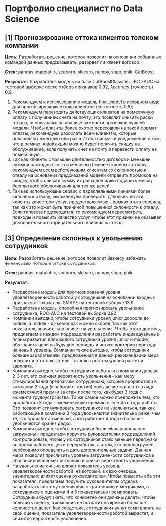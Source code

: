 # Портфолио специалист по Data Science

## [1] Прогнозирование оттока клиентов телеком компании
**Цель:** Разработать решение, которое позволит на основании собранных командой данных предсказывать, разорвет ли клиент договор.

**Стек:** pandas, matplotlib, seaborn, sklearn, numpy, shap, phik, CatBoost

**Результат:** Разработана модель на базе CatBoostClassifier. ROC-AUC на тестовой выборке после отбора признаков 0.92, Accuracy (точность) 0.9.

1. Рекомендуем к использованию модель final_model в исходном виде для прогнозирования оттока клиентов (ее точность 0.9);
2. Рекомендуем переводить действующих клиентов на помесячную оплату с получением счета на почту, это позволит снизить риски отвала, основываясь на анализе важности признаков лучшей модели. Чтобы клиенты более охотно переходили на такой формат оплаты, рекомендуем разослать всем клиентам, которые оплачивают ежегодно или раз в 2 года письмо и уведомление о том, что в рамках новой акции можно будет получить скидку на обслуживание, если получать счет на почту и перевести оплату на помесячную.
3. Так как клиенты с большей длительностью договора и меньшей суммой расходов (всего и месячных) менее склонны к отвалу, рекомендуем всем действующим клиентам со склонностью к отвалу на основании предсказаний модели отправить промокод на скидку, чтобы снизить сумму их расходов и/или подарить месяц бесплатного обслуживания для тех же целей.
4. Так как использующие сервис с параллельными линиями более склонны к отвалу, рекомендуем проверить, довольны ли эти клиенты качеством услуг, предоставляемых в рамках этого сервиса, так как это может быть причиной повышенной склонности к отвалу. Если гипотеза подтвердится, то рекомендуем пересмотреть подходы и повысить качество услуг, чтобы этот признак не оказывал дополнительного отрицательного влияния на отвал.


## [3] Определение склонных к увольнению сотрудников
**Цель:** Разработать решение, которое позволит бизнесу избежать финансовых потерь и оттока сотрудников.

**Стек:** pandas, matplotlib, seaborn, sklearn, numpy, shap, phik

**Результат:** 
- Разработана модель для прогнозирования уровня удовлетворенности работой у сотрудников на основании входных признаков: Показатель SMAPE на тестовой выборке 13.9.
- Разработана модель, способная прогнозировать увольнение сотрудника, ROC-AUC на тестовой выборке 0.92.
- Компании выгодно, чтобы сотрудники уровня junior доросли до middle, а middle - до senior как можно скорее, так как этот показатель значительно влияет на увольнение. Чтобы этого достичь, предлагаем в каждом подразделении разработать индивидуальные планы развития для каждого сотрудника уровня junior и middle, обозначить цели на будущие периоды и четкие критерии перехода на новый уровень. Компании также выгодно, чтобы сотрудники больше зарабатывали, предложенная в данной рекомендации мера повысит и этот показатель, так как с ростом уровня растет и зарплата.
- Компании выгодно, чтобы сотрудники работали в компании дольше 2-3 лет, это снижает вероятность увольнения - как меру стимулирования предлагаем сотрудникам, которые проработали в компании 2 года (и работают третий) повышение зарплаты в виде ежемесячной премии за стаж после того, как будет 3 года с момента трудоустройства. То же самое можно предложить тем, кто проработал 3 года - ежемесячную премию после 4-го года работы. Это позволит стимулировать сотрудников не увольняться, так как работающие в компании 3 года увольняются значительно реже, чем те, кто проработал меньше, а кто работает 4 года и больше - увольняются крайне редко.
- Компании выгодно, чтобы сотрудники были сбалансированно загружены - предлагаем поручить руководителям подразделений контролировать, чтобы у их сотрудников стало меньше перегрузки во время рабочего дня и переработок, а а тем, кто недонагружен, необходимо определить и дать дополнительные задачи. Данная мера позволит приблизить уровень загруженности сотрудников к сбалансированному состоянию и снизит вероятность увольнения.
- На увольнение сильно влияет показатель уровень удовлетворенности работой, на который, в свою очередь, значительно влияет оценка руководителем. Чтобы повысить оба эти показателя, предлагаем поручить руководителям отделов разработать систему оценивания с критериями и метриками, а сотрудников с оценками 4 и 5 поквартально премировать. Сотрудники будут знать, что конкретно они должны делать, чтобы повысить оценку, а компания не потратит на премии большое количество денег. Как следствие, сотрудники начнут сами влиять на свои оценки, показатель удовлетворенности работой вырастет, и снизится вероятность увольнения.
